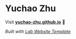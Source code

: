 
# Yuchao Zhu

Visit **[yuchao-zhu.github.io](https://yuchao-zhu.github.io)** 🚀

_Built with [Lab Website Template](https://greene-lab.gitbook.io/lab-website-template-docs)_
